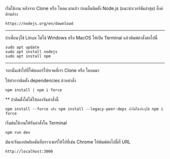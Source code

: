 เริ่มใช้งาน
หลังจาก Clone หรือ โหลด มาแล้ว ก่อนอื่นติดตั้ง Node.js (แนะนำเวอร์ชันล่าสุด) ลิ้งค์ด้านล่าง
```
https://nodejs.org/en/download
```
****
ถ้าเพื่อนๆใช้ Linux ไม่ใช่ Windows หรือ MacOS ให้เปิด Terminal แล้วพิมพ์คำสั่งต่อไปนี้
```
sudo apt update
sudo apt install nodejs
sudo apt install npm
```
****
จากนั้นเข้าไปที่โฟลเดอร์โปรเจคที่เรา Clone หรือ โหลดมา

ให้ทำการติดตั้ง dependencies ด้วยคำสั่ง

```
npm install | npm i force
```
** ถ้าติดตั้งไม่ได้ให้ลองรันคำสั่งนี้
```
npm install --force หรือ npm install --legacy-peer-deps ถ้าไม่ได้จริงๆใช้ npm i force
```
เริ่มต้นใช้งานให้รันคำสั่งใน Terminal

```
npm run dev
```

มันจะรันแอปพลิเคชันที่บราวเซอร์ให้ไปที่เช่น Chrome ให้พิมพ์ต่อไปนี้ที่ URL 
```
http://localhost:3000
```